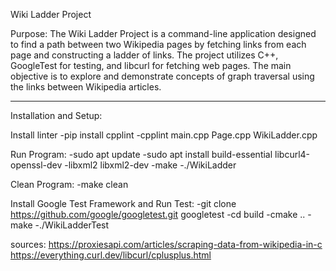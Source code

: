 Wiki Ladder Project

Purpose:
The Wiki Ladder Project is a command-line application designed to find a path between two Wikipedia pages by fetching links from each page and constructing a ladder of links. The project utilizes C++, GoogleTest for testing, and libcurl for fetching web pages. The main objective is to explore and demonstrate concepts of graph traversal using the links between Wikipedia articles.

----------------------------------------------------------

Installation and Setup:

Install linter
-pip install cpplint
-cpplint main.cpp Page.cpp WikiLadder.cpp

Run Program: 
-sudo apt update
-sudo apt install build-essential libcurl4-openssl-dev -libxml2 libxml2-dev
-make
-./WikiLadder

Clean Program:
-make clean

Install Google Test Framework and Run Test:
-git clone https://github.com/google/googletest.git googletest
-cd build
-cmake ..
-make
-./WikiLadderTest


sources: https://proxiesapi.com/articles/scraping-data-from-wikipedia-in-c
https://everything.curl.dev/libcurl/cplusplus.html 
